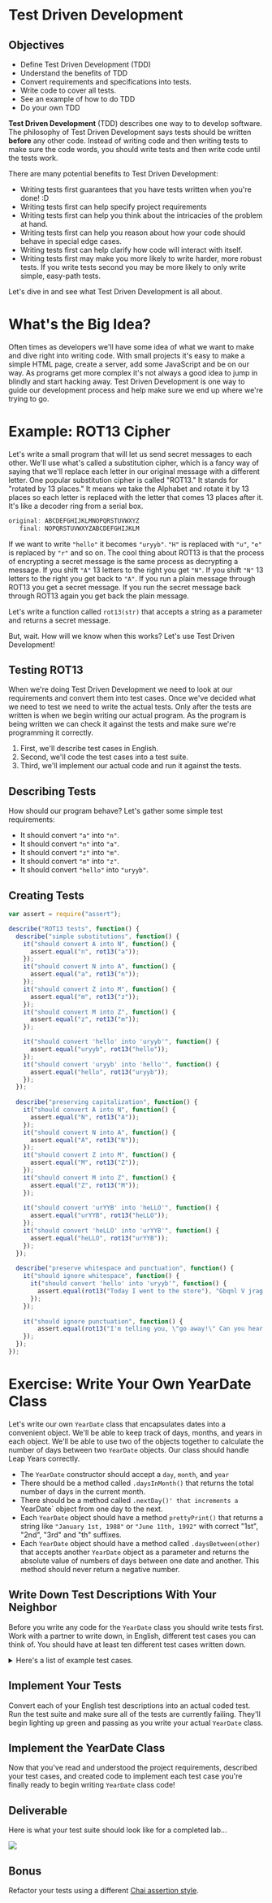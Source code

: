 # Test Driven Development

## Objectives
* Define Test Driven Development (TDD)
* Understand the benefits of TDD
* Convert requirements and specifications into tests.
* Write code to cover all tests.
* See an example of how to do TDD
* Do your own TDD

**Test Driven Development** (TDD) describes one way to to develop software.
The philosophy of Test Driven Development says tests should be written
**before** any other code. Instead of writing code and then writing tests
to make sure the code words, you should write tests and then write code until
the tests work.

There are many potential benefits to Test Driven Development:

* Writing tests first guarantees that you have tests written when you're done! :D
* Writing tests first can help specify project requirements
* Writing tests first can help you think about the intricacies of the problem at
  hand.
* Writing tests first can help you reason about how your code should behave in
  special edge cases.
* Writing tests first can help clarify how code will interact with itself.
* Writing tests first may make you more likely to write harder, more robust
  tests. If you write tests second you may be more likely to only write simple,
  easy-path tests.

Let's dive in and see what Test Driven Development is all about.

# What's the Big Idea?
Often times as developers we'll have some idea of what we want to make and dive
right into writing code. With small projects it's easy to make a simple HTML
page, create a server, add some JavaScript and be on our way. As programs get
more complex it's not always a good idea to jump in blindly and start hacking
away. Test Driven Development is one way to guide our development process and
help make sure we end up where we're trying to go.


# Example: ROT13 Cipher
Let's write a small program that will let us send secret messages to each other.
We'll use what's called a substitution cipher, which is a fancy way of saying
that we'll replace each letter in our original message with a different letter.
One popular substitution cipher is called "ROT13." It stands for "rotated by
13 places." It means we take the Alphabet and rotate it by 13 places so each
letter is replaced with the letter that comes 13 places after it. It's like a
decoder ring from a serial box.

```js
original: ABCDEFGHIJKLMNOPQRSTUVWXYZ
   final: NOPQRSTUVWXYZABCDEFGHIJKLM
```

If we want to write `"hello"` it becomes `"uryyb"`. `"H"` is replaced with
`"u"`, `"e"` is replaced by `"r"` and so on. The cool thing about ROT13 is that
the process of encrypting a secret message is the same process as decrypting
a message. If you shift `"A"` 13 letters to the right you get `"N"`. If you
shift `"N"` 13 letters to the right you get back to `"A"`. If you run a
plain message through ROT13 you get a secret message. If you run the secret
message back through ROT13 again you get back the plain message.

Let's write a function called `rot13(str)` that accepts a string as a parameter
and returns a secret message.

But, wait. How will we know when this works? Let's use Test Driven Development!

## Testing ROT13
When we're doing Test Driven Development we need to look at our requirements
and convert them into test cases. Once we've decided what we need to test we
need to write the actual tests. Only after the tests are written is when we
begin writing our actual program. As the program is being written we can check
it against the tests and make sure we're programming it correctly.

1. First, we'll describe test cases in English.
2. Second, we'll code the test cases into a test suite.
3. Third, we'll implement our actual code and run it against the tests.

## Describing Tests
How should our program behave? Let's gather some simple test requirements:

* It should convert `"a"` into `"n"`.
* It should convert `"n"` into `"a"`.
* It should convert `"z"` into `"m"`.
* It should convert `"m"` into `"z"`.
* It should convert `"hello"` into `"uryyb"`.

## Creating Tests

```js
var assert = require("assert");

describe("ROT13 tests", function() {
  describe("simple substitutions", function() {
    it("should convert A into N", function() {
      assert.equal("n", rot13("a"));
    });
    it("should convert N into A", function() {
      assert.equal("a", rot13("n"));
    });
    it("should convert Z into M", function() {
      assert.equal("m", rot13("z"));
    });
    it("should convert M into Z", function() {
      assert.equal("z", rot13("m"));
    });

    it("should convert 'hello' into 'uryyb'", function() {
      assert.equal("uryyb", rot13("hello"));
    });
    it("should convert 'uryyb' into 'hello'", function() {
      assert.equal("hello", rot13("uryyb"));
    });
  });
  
  describe("preserving capitalization", function() {
    it("should convert A into N", function() {
      assert.equal("N", rot13("A"));
    });
    it("should convert N into A", function() {
      assert.equal("A", rot13("N"));
    });
    it("should convert Z into M", function() {
      assert.equal("M", rot13("Z"));
    });
    it("should convert M into Z", function() {
      assert.equal("Z", rot13("M"));
    });
    
    it("should convert 'urYYB' into 'heLLO'", function() {
      assert.equal("urYYB", rot13("heLLO"));
    });
    it("should convert 'heLLO' into 'urYYB'", function() {
      assert.equal("heLLO", rot13("urYYB"));
    });
  });
  
  describe("preserve whitespace and punctuation", function() {
    it("should ignore whitespace", function() {
      it("should convert 'hello' into 'uryyb'", function() {
        assert.equal(rot13("Today I went to the store"), "Gbqnl V jrag gb gur fgber");
      });
    });
    
    it("should ignore punctuation", function() {
        assert.equal(rot13("I'm telling you, \"go away!\" Can you hear me?"), "V'z gryyvat lbh, \"tb njnl!\" Pna lbh urne zr?");
    });
  });
});

```


# Exercise: Write Your Own YearDate Class
Let's write our own `YearDate` class that encapsulates dates into a convenient
object. We'll be able to keep track of days, months, and years in each object.
We'll be able to use two of the objects together to calculate the number of
days between two `YearDate` objects. Our class should handle Leap Years
correctly.

* The `YearDate` constructor should accept a `day`, `month`, and `year`
* There should be a method called `.daysInMonth()` that returns the total
  number of days in the current month.
* There should be a method called `.nextDay()' that increments a `YearDate`
  object from one day to the next.
* Each `YearDate` object should have a method `prettyPrint()` that returns
  a string like `"January 1st, 1988"` or `"June 11th, 1992"` with correct
  "1st", "2nd", "3rd" and "th" suffixes.
* Each `YearDate` object should have a method called `.daysBetween(other)` that
  accepts another `YearDate` object as a parameter and returns the absolute value
  of numbers of days between one date and another. This method should never
  return a negative number.

## Write Down Test Descriptions With Your Neighbor
Before you write any code for the `YearDate` class you should write tests first.
Work with a partner to write down, in English, different test cases you can think
of. You should have at least ten different test cases written down.

<details>
  <summary>Here's a list of example test cases.</summary>
  <ul>
    <li>
      Test the constructor. Create a simple YearDate object and make sure
      the day, month and year are set correctly.
    </li>
    <li>
      Create a January date and make sure there's 31 days.
    </li>
    <li>
      Create a February date and make sure there's 28 days when it's not a
      leap year. Make another Febrary date during a Leap Year and make sure
      there's 29 days.
    </li>
    <li>
      Create several test cases to make sure the date suffixes are generated
      correctly. You should have a test for at least dates on the first,
      second, third, eleventh, twelfth, thirteenth and more to make sure
      it's implemented correctly.
    </li>
    <li>
      Create a test to make sure the .nextDay() method works correctly in a
      simple case in the middle of the month.
    </li>
    <li>
      Create a test to make sure the .nextDay() method works correctly when
      rolling from one month to another month.
    </li>
    <li>
      Create a test to make sure the .nextDay() method works correctly when
      rolling from one year to another year.
    </li>
    <li>
      Create a test to make sure the .nextDay() method works correctly when
      it rolls between February and March during a leap year, and when it's
      not a leap year.
    </li>
    <li>
      Create a simple test case to make sure the distance between two identical
      dates returns zero.
    </li>
    <li>
      Create a simple test case to make sure the distance between two days in
      the same month is correct.
    </li>
    <li>
      Create a test case to make sure the distance between two dates in the same
      year is correct.
    </li>
    <li>
      Create a test case to test the distance between two dates, depending on which
      order you've called the method from. Is the distance between "January 1st, 2000"
      and "December 25th 1999" the same as the distance between "December 25th, 1999"
      and "January 1st, 2000"?
    </li>
  </ul>
</details>

## Implement Your Tests
Convert each of your English test descriptions into an actual coded test. Run
the test suite and make sure all of the tests are currently failing. They'll
begin lighting up green and passing as you write your actual `YearDate` class.

## Implement the YearDate Class
Now that you've read and understood the project requirements, described your test cases,
and created code to implement each test case you're finally ready to begin writing
`YearDate` class code!

## Deliverable

Here is what your test suite should look like for a completed lab...

![](https://i.imgur.com/s5rv4PR.png)

## Bonus

Refactor your tests using a different [Chai assertion style](http://chaijs.com/).



